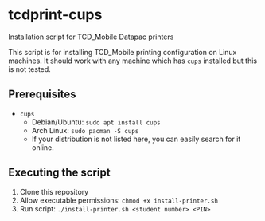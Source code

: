 # tcdprint-cups

Installation script for TCD_Mobile Datapac printers

This script is for installing TCD_Mobile printing configuration on Linux machines. It should work with any machine which has `cups` installed but this is not tested.

## Prerequisites

* `cups`
  * Debian/Ubuntu: `sudo apt install cups`
  * Arch Linux: `sudo pacman -S cups`
  * If your distribution is not listed here, you can easily search for it online.

## Executing the script

1. Clone this repository
2. Allow executable permissions: `chmod +x install-printer.sh`
3. Run script: `./install-printer.sh <student number> <PIN>`
